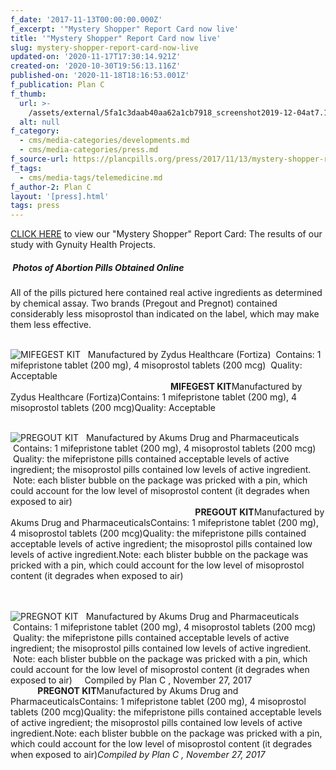 ```yaml
---
f_date: '2017-11-13T00:00:00.000Z'
f_excerpt: '"Mystery Shopper" Report Card now live'
title: '"Mystery Shopper" Report Card now live'
slug: mystery-shopper-report-card-now-live
updated-on: '2020-11-17T17:30:14.921Z'
created-on: '2020-10-30T19:56:13.116Z'
published-on: '2020-11-18T18:16:53.001Z'
f_publication: Plan C
f_thumb:
  url: >-
    /assets/external/5fa1c3daab40aa62a1cb7918_screenshot2019-12-04at7.13.46PM.png
  alt: null
f_category:
  - cms/media-categories/developments.md
  - cms/media-categories/press.md
f_source-url: https://plancpills.org/press/2017/11/13/mystery-shopper-report-card-now-live
f_tags:
  - cms/media-tags/telemedicine.md
f_author-2: Plan C
layout: '[press].html'
tags: press
---
```


[CLICK HERE](/reportcard) to view our "Mystery Shopper" Report Card: The results of our study with Gynuity Health Projects.

#####  Photos of Abortion Pills Obtained Online

All of the pills pictured here contained real active ingredients as determined by chemical assay. Two brands (Pregout and Pregnot) contained considerably less misoprostol than indicated on the label, which may make them less effective.

                                                                                       <img src="https://images.squarespace-cdn.com/content/v1/55411f70e4b033b0c2b7dc0d/1513229599251-9L1CSF5RQAICE485LRED/ke17ZwdGBToddI8pDm48kLt5uJPnC6WU5p4GDn5Pb4sUqsxRUqqbr1mOJYKfIPR7LoDQ9mXPOjoJoqy81S2I8N\_N4V1vUb5AoIIIbLZhVYxCRW4BPu10St3TBAUQYVKcX\_b0A5OGpom5G-200Jr6SyWyO0AnR69\_b6LL1qU7Bu1Ko2XS02iQIzkbPImgMmiw/Screen+Shot+2017-12-11+at+9.04.46+PM.png" alt="MIFEGEST KIT   Manufactured by Zydus Healthcare (Fortiza)  Contains: 1 mifepristone tablet (200 mg), 4 misoprostol tablets (200 mcg)  Quality: Acceptable" />                                                                  **MIFEGEST KIT**Manufactured by Zydus Healthcare (Fortiza)Contains: 1 mifepristone tablet (200 mg), 4 misoprostol tablets (200 mcg)Quality: Acceptable                                

                                                                             <img src="https://images.squarespace-cdn.com/content/v1/55411f70e4b033b0c2b7dc0d/1513229615917-IPXHIRDYYW5HFKW2169K/ke17ZwdGBToddI8pDm48kE6O1pL4MX2kt-q8l8U52NIUqsxRUqqbr1mOJYKfIPR7LoDQ9mXPOjoJoqy81S2I8N\_N4V1vUb5AoIIIbLZhVYxCRW4BPu10St3TBAUQYVKcExbynSr9lTiLd9m4Xpud-SwdNdv8LDq46H2bldkFxqXvh776w9qIVBexj0dtTNww/Screen+Shot+2017-12-11+at+9.05.39+PM.png" alt="PREGOUT KIT   Manufactured by Akums Drug and Pharmaceuticals  Contains: 1 mifepristone tablet (200 mg), 4 misoprostol tablets (200 mcg)  Quality: the mifepristone pills contained acceptable levels of active ingredient; the misoprostol pills contained low levels of active ingredient.  Note: each blister bubble on the package was pricked with a pin, which could account for the low level of misoprostol content (it degrades when exposed to air)" />                                                                            **PREGOUT KIT**Manufactured by Akums Drug and PharmaceuticalsContains: 1 mifepristone tablet (200 mg), 4 misoprostol tablets (200 mcg)Quality: the mifepristone pills contained acceptable levels of active ingredient; the misoprostol pills contained low levels of active ingredient.Note: each blister bubble on the package was pricked with a pin, which could account for the low level of misoprostol content (it degrades when exposed to air)                                

                                                                                                                                             <img src="https://images.squarespace-cdn.com/content/v1/55411f70e4b033b0c2b7dc0d/1513229648529-P387JNIWNJ42JFWXH6LX/ke17ZwdGBToddI8pDm48kCGVsv4NGVM0PE9KYBNaMZwUqsxRUqqbr1mOJYKfIPR7LoDQ9mXPOjoJoqy81S2I8N\_N4V1vUb5AoIIIbLZhVYxCRW4BPu10St3TBAUQYVKcxEZ6tzB1WWDn0UigZCNnACo6khPalkadO3cqK5EeYhz\_s9PWrNe-SaOTp79B7tzB/Screen+Shot+2017-12-11+at+9.06.22+PM.png" alt="PREGNOT KIT   Manufactured by Akums Drug and Pharmaceuticals  Contains: 1 mifepristone tablet (200 mg), 4 misoprostol tablets (200 mcg)  Quality: the mifepristone pills contained acceptable levels of active ingredient; the misoprostol pills contained low levels of active ingredient.  Note: each blister bubble on the package was pricked with a pin, which could account for the low level of misoprostol content (it degrades when exposed to air)     Compiled by Plan C , November 27, 2017" />            **PREGNOT KIT**Manufactured by Akums Drug and PharmaceuticalsContains: 1 mifepristone tablet (200 mg), 4 misoprostol tablets (200 mcg)Quality: the mifepristone pills contained acceptable levels of active ingredient; the misoprostol pills contained low levels of active ingredient.Note: each blister bubble on the package was pricked with a pin, which could account for the low level of misoprostol content (it degrades when exposed to air)_Compiled by Plan C , November 27, 2017_
